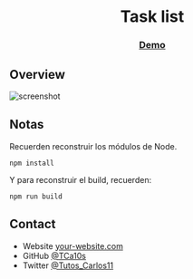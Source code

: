 <h1 align="center">Task list</h1>

<div align="center">
  <h3>
    <a href="https://tca10s.github.io/todo-list-js/">
      Demo
    </a>
  </h3>
</div>

## Overview

![screenshot](https://raw.githubusercontent.com/TCa10s/todo-list-js/main/img/todo-list.jpeg)


## Notas

Recuerden reconstruir los módulos de Node.

```
npm install
```

Y para reconstruir el build, recuerden:

```
npm run build
```

## Contact

- Website [your-website.com](https://www.tutoscarlos.xyz)
- GitHub [@TCa10s](https://https://github.com/TCa10s)
- Twitter [@Tutos_Carlos11](https://twitter.com/Tutos_Carlos11)


